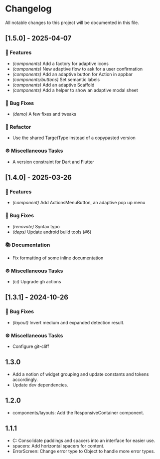 # Changelog

All notable changes to this project will be documented in this file.

## [1.5.0] - 2025-04-07

### 🚀 Features

- *(components)* Add a factory for adaptive icons
- *(components)* New adaptive flow to ask for a user confirmation
- *(components)* Add an adaptive button for Action in appbar
- *(components/buttons)* Set semantic labels
- *(components)* Add an adaptive Scaffold
- *(components)* Add a helper to show an adaptive modal sheet

### 🐛 Bug Fixes

- *(demo)* A few fixes and tweaks

### 🚜 Refactor

- Use the shared TargetType instead of a copypasted version

### ⚙️ Miscellaneous Tasks

- A version constraint for Dart and Flutter

## [1.4.0] - 2025-03-26

### 🚀 Features

- *(component)* Add ActionsMenuButton, an adaptive pop up menu

### 🐛 Bug Fixes

- *(renovate)* Syntax typo
- *(deps)* Update android build tools (#6)

### 📚 Documentation

- Fix formatting of some inline documentation

### ⚙️ Miscellaneous Tasks

- *(ci)* Upgrade gh actions

## [1.3.1] - 2024-10-26

### 🐛 Bug Fixes

- *(layout)* Invert medium and expanded detection result.

### ⚙️ Miscellaneous Tasks

- Configure git-cliff

<!-- generated by git-cliff -->

## 1.3.0

- Add a notion of widget grouping and update constants and tokens accordingly.
- Update dev dependencies.

## 1.2.0

- components/layouts: Add the ResponsiveContainer component.

## 1.1.1

- C: Consolidate paddings and spacers into an interface for easier use.
- spacers: Add horizontal spacers for content.
- ErrorScreen: Change error type to Object to handle more error types.
